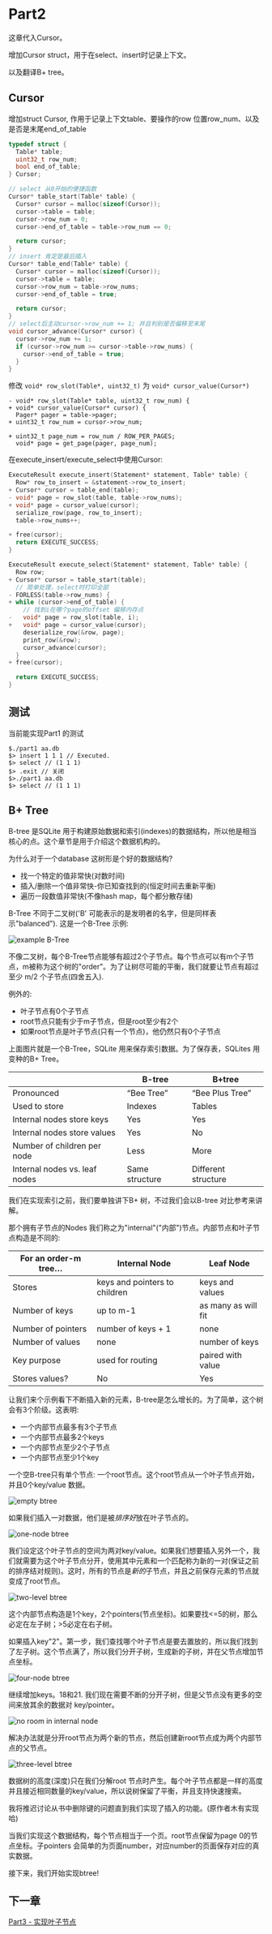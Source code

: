# Part2

这章代入Cursor。

增加Cursor struct，用于在select、insert时记录上下文。

以及翻译B+ tree。

## Cursor

增加struct Cursor, 作用于记录上下文table、要操作的row 位置row_num、以及是否是末尾end_of_table

```c
typedef struct {
  Table* table;
  uint32_t row_num;
  bool end_of_table;
} Cursor;

// select 从0开始的便捷函数
Cursor* table_start(Table* table) {
  Cursor* cursor = malloc(sizeof(Cursor));
  cursor->table = table;
  cursor->row_num = 0;
  cursor->end_of_table = table->row_num == 0;

  return cursor;
}
// insert 肯定是最后插入
Cursor* table_end(Table* table) {
  Cursor* cursor = malloc(sizeof(Cursor));
  cursor->table = table;
  cursor->row_num = table->row_nums;
  cursor->end_of_table = true;

  return cursor;
}
// select后主动cursor->row_num += 1; 并且判别是否偏移至末尾
void cursor_advance(Cursor* cursor) {
  cursor->row_num += 1;
  if (cursor->row_num >= cursor->table->row_nums) {
    cursor->end_of_table = true;
  }
}
```

修改 `void* row_slot(Table*, uint32_t)` 为 `void* cursor_value(Cursor*)`

```
- void* row_slot(Table* table, uint32_t row_num) {
+ void* cursor_value(Cursor* cursor) {
  Pager* pager = table->pager;
+ uint32_t row_num = cursor->row_num;

+ uint32_t page_num = row_num / ROW_PER_PAGES;
  void* page = get_page(pager, page_num);
```

在execute_insert/execute_select中使用Cursor:

```c
ExecuteResult execute_insert(Statement* statement, Table* table) {
  Row* row_to_insert = &statement->row_to_insert;
+ Cursor* cursor = table_end(table);
- void* page = row_slot(table, table->row_nums);
+ void* page = cursor_value(cursor);
  serialize_row(page, row_to_insert);
  table->row_nums++;

+ free(cursor);
  return EXECUTE_SUCCESS;
}

ExecuteResult execute_select(Statement* statement, Table* table) {
  Row row;
+ Cursor* cursor = table_start(table);
  // 简单处理，select时打印全部
- FORLESS(table->row_nums) {
+ while (cursor->end_of_table) {
    // 找到i在哪个page的offset 偏移内存点
-   void* page = row_slot(table, i);
+   void* page = cursor_value(cursor);
    deserialize_row(&row, page);
    print_row(&row);
    cursor_advance(cursor);
  }
+ free(cursor);

  return EXECUTE_SUCCESS;
}
```

## 测试

当前能实现Part1 的测试

    $./part1 aa.db
    $> insert 1 1 1 // Executed.
    $> select // (1 1 1)
    $> .exit // 关闭
    $>./part1 aa.db
    $> select // (1 1 1)

## B+ Tree

B-tree 是SQLite 用于构建原始数据和索引(indexes)的数据结构，所以他是相当核心的点。这个章节是用于介绍这个数据机构的。

为什么对于一个database 这树形是个好的数据结构?

* 找一个特定的值非常快(对数时间)
* 插入/删除一个值非常快-你已知查找到的(恒定时间去重新平衡)
* 遍历一段数值非常快(不像hash map，每个都分散存储)

B-Tree 不同于二叉树('B' 可能表示的是发明者的名字，但是同样表示"balanced"). 这是一个B-Tree 示例:

![example B-Tree](./images/part2/example_B-Tree.png)

不像二叉树，每个B-Tree节点能够有超过2个子节点。每个节点可以有m个子节点，m被称为这个树的"order"。为了让树尽可能的平衡，我们就要让节点有超过至少 m/2 个子节点(四舍五入).

例外的:

* 叶子节点有0个子节点
* root节点只能有少于m子节点，但是root至少有2个
* 如果root节点是叶子节点(只有一个节点)，他仍然只有0个子节点

上面图片就是一个B-Tree，SQLite 用来保存索引数据。为了保存表，SQLites 用变种的B+ Tree。

| | B-tree|B+tree|
|-|-|-|
|Pronounced|“Bee Tree”|“Bee Plus Tree”|
|Used to store|Indexes|Tables|
|Internal nodes store keys|Yes|Yes|
|Internal nodes store values|Yes|No|
|Number of children per node|Less|More|
|Internal nodes vs. leaf nodes|Same structure|Different structure|

我们在实现索引之前，我们要单独讲下B+ 树，不过我们会以B-tree 对比参考来讲解。

那个拥有子节点的Nodes 我们称之为"internal"("内部")节点。内部节点和叶子节点构造是不同的:

|**For an order-m tree…**|**Internal Node**|**Leaf Node**|
|-|-|-|
|Stores|keys and pointers to children|keys and values|
|Number of keys|up to m-1|as many as will fit|
|Number of pointers|number of keys + 1|none|
|Number of values|none|number of keys|
|Key purpose|used for routing|paired with value|
|Stores values?|No|Yes|

让我们来个示例看下不断插入新的元素，B-tree是怎么增长的。为了简单，这个树会有3个阶级。这表明:

* 一个内部节点最多有3个子节点
* 一个内部节点最多2个keys
* 一个内部节点至少2个子节点
* 一个内部节点至少1个key

一个空B-tree只有单个节点: 一个root节点。这个root节点从一个叶子节点开始，并且0个key/value 数据。

![empty btree](./images/part2/empty_btree.png)

如果我们插入一对数据，他们是被*排序好*放在叶子节点的。

![one-node btree](./images/part2/one-node_btree.png)

我们设定这个叶子节点的空间为两对key/value。如果我们想要插入另外一个，我们就需要为这个叶子节点分开，使用其中元素和一个匹配称为新的一对(保证之前的排序结对规则)。这时，所有的节点是*新的*子节点，并且之前保存元素的节点就变成了root节点。

![two-level btree](./images/part2/two-level_btree.png)

这个内部节点构造是1个key，2个pointers(节点坐标)。如果要找<=5的树，那么必定在左子树；>5必定在右子树。

如果插入key"2"。第一步，我们查找哪个叶子节点是要去置放的，所以我们找到了左子树。这个节点满了，所以我们分开子树，生成新的子树，并在父节点增加节点坐标。

![four-node btree](./images/part2/four-node_btree.png)

继续增加keys。18和21. 我们现在需要不断的分开子树，但是父节点没有更多的空间来放其余的数据对 key/pointer。

![no room in internal node](./images/part2/no_room_in_internal_node.png)

解决办法就是分开root节点为两个新的节点，然后创建新root节点成为两个内部节点的父节点。

![three-level btree](./images/part2/three-level_btree.png)

数据树的高度(深度)只在我们分解root 节点时产生。每个叶子节点都是一样的高度并且接近相同数量的key/value，所以说树保留了平衡，并且支持快速搜索。

我将推迟讨论从书中删除键的问题直到我们实现了插入的功能。(原作者木有实现哈)

当我们实现这个数据结构，每个节点相当于一个页。root节点保留为page 0的节点坐标。子pointers 会简单的为页面number，对应number的页面保存对应的真实数据。

接下来，我们开始实现btree!

## 下一章

[Part3 - 实现叶子节点](./part3.md)